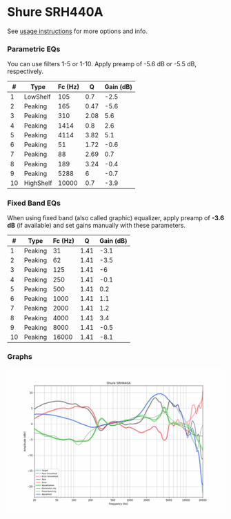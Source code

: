 # Shure SRH440A
See [usage instructions](https://github.com/jaakkopasanen/AutoEq#usage) for more options and info.

### Parametric EQs
You can use filters 1-5 or 1-10. Apply preamp of -5.6 dB or -5.5 dB, respectively.

|   # | Type      |   Fc (Hz) |    Q |   Gain (dB) |
|-----|-----------|-----------|------|-------------|
|   1 | LowShelf  |       105 | 0.7  |        -2.5 |
|   2 | Peaking   |       165 | 0.47 |        -5.6 |
|   3 | Peaking   |       310 | 2.08 |         5.6 |
|   4 | Peaking   |      1414 | 0.8  |         2.6 |
|   5 | Peaking   |      4114 | 3.82 |         5.1 |
|   6 | Peaking   |        51 | 1.72 |        -0.6 |
|   7 | Peaking   |        88 | 2.69 |         0.7 |
|   8 | Peaking   |       189 | 3.24 |        -0.4 |
|   9 | Peaking   |      5288 | 6    |        -0.7 |
|  10 | HighShelf |     10000 | 0.7  |        -3.9 |

### Fixed Band EQs
When using fixed band (also called graphic) equalizer, apply preamp of **-3.6 dB** (if available) and set gains manually with these parameters.

|   # | Type    |   Fc (Hz) |    Q |   Gain (dB) |
|-----|---------|-----------|------|-------------|
|   1 | Peaking |        31 | 1.41 |        -3.1 |
|   2 | Peaking |        62 | 1.41 |        -3.5 |
|   3 | Peaking |       125 | 1.41 |        -6   |
|   4 | Peaking |       250 | 1.41 |        -0.1 |
|   5 | Peaking |       500 | 1.41 |         0.2 |
|   6 | Peaking |      1000 | 1.41 |         1.1 |
|   7 | Peaking |      2000 | 1.41 |         1.2 |
|   8 | Peaking |      4000 | 1.41 |         3.4 |
|   9 | Peaking |      8000 | 1.41 |        -0.5 |
|  10 | Peaking |     16000 | 1.41 |        -8.1 |

### Graphs
![](./Shure%20SRH440A.png)
